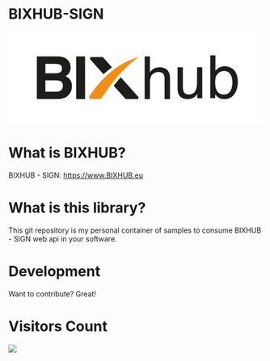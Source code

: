 # BIXHUB-SIGN
[![BIXHUB](https://raw.githubusercontent.com/zanardini/BIXHUB-SIGN/master/BIXHUB-Logo.png)](https://www.bixhub.eu)

# What is BIXHUB?
BIXHUB - SIGN: https://www.BIXHUB.eu

# What is this library?
This git repository is my personal container of samples to consume BIXHUB - SIGN web api in your software.

# Development
Want to contribute?
Great!

# Visitors Count
![](https://countrush-prod.azurewebsites.net/l/badge/?repository=zanardini/BIXHUB-SIGN)